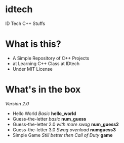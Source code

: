 idtech
======

ID Tech C++ Stuffs

What is this?
=============

- A Simple Repository of C++ Projects
- at Learning C++ Class at IDtech
- Under MIT License

What's in the box
=================
*Version 2.0*

- Hello World *Basic* **hello_world**
- Guess-the-letter *basic* **num_guess**
- Guess-the-letter 2.0 *with more swag* **num_guess2**
- Guess-the-letter 3.0 *Swag ovenload* **numguess3**
- Simple Game *Still better then Call of Duty* **game**

